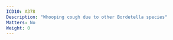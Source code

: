 ```yaml
---
ICD10: A378
Description: "Whooping cough due to other Bordetella species"
Matters: No
Weight: 0
---
```

